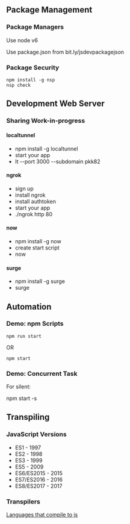## Package Management

### Package Managers

Use node v6

Use package.json from bit.ly/jsdevpackagejson

### Package Security

    npm install -g nsp
    nsp check

## Development Web Server

### Sharing Work-in-progress

#### localtunnel

* npm install -g localtunnel
* start your app
* lt --port 3000 --subdomain pkk82

#### ngrok

* sign up
* install ngrok
* install authtoken
* start your app
* ./ngrok http 80 

#### now

* npm install -g now
* create start script
* now

#### surge

* npm install -g surge
* surge

## Automation

### Demo: npm Scripts

    npm run start 

OR

    npm start

### Demo: Concurrent Task

For silent:

   npm start -s

## Transpiling

### JavaScript Versions

* ES1 - 1997
* ES2 - 1998
* ES3 - 1999
* ES5 - 2009
* ES6/ES2015 - 2015
* ES7/ES2016 - 2016
* ES8/ES2017 - 2017

### Transpilers

[Languages that compile to js](https://github.com/jashkenas/coffeescript/wiki/list-of-languages-that-compile-to-js)


